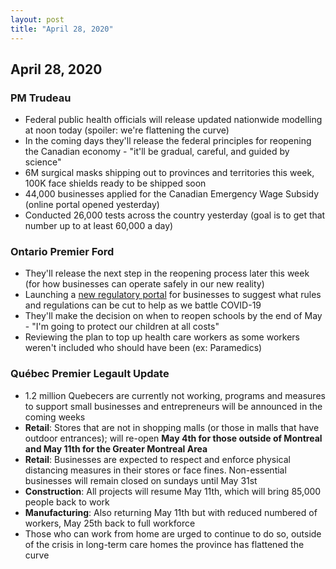 ```yaml
---
layout: post
title: "April 28, 2020"
---
```


## April 28, 2020

### PM Trudeau

* Federal public health officials will release updated nationwide modelling at noon today (spoiler: we're flattening the curve)
* In the coming days they'll release the federal principles for reopening the Canadian economy - "it'll be gradual, careful, and guided by science"
* 6M surgical masks shipping out to provinces and territories this week, 100K face shields ready to be shipped soon
* 44,000 businesses applied for the Canadian Emergency Wage Subsidy (online portal opened yesterday)
* Conducted 26,000 tests across the country yesterday (goal is to get that number up to at least 60,000 a day)

### Ontario Premier Ford

* They'll release the next step in the reopening process later this week (for how businesses can operate safely in our new reality)
* Launching a [new regulatory portal](https://www.ontario.ca/page/frontline-business-help-us-support-you-during-covid-19) for businesses to suggest what rules and regulations can be cut to help as we battle COVID-19
* They'll make the decision on when to reopen schools by the end of May - "I'm going to protect our children at all costs"
* Reviewing the plan to top up health care workers as some workers weren't included who should have been (ex: Paramedics)

### Québec Premier Legault Update

* 1.2 million Quebecers are currently not working, programs and measures to support small businesses and entrepreneurs will be announced in the coming weeks
* **Retail**: Stores that are not in shopping malls (or those in malls that have outdoor entrances); will re-open **May 4th for those outside of Montreal and May 11th for the Greater Montreal Area**
* **Retail**: Businesses are expected to respect and enforce physical distancing measures in their stores or face fines. Non-essential businesses will remain closed on sundays until May 31st
* **Construction**:  All projects will resume May 11th, which will bring 85,000 people back to work
* **Manufacturing**: Also returning May 11th but with reduced numbered of workers, May 25th back to full workforce
* Those who can work from home are urged to continue to do so, outside of the crisis in long-term care homes the province has flattened the curve